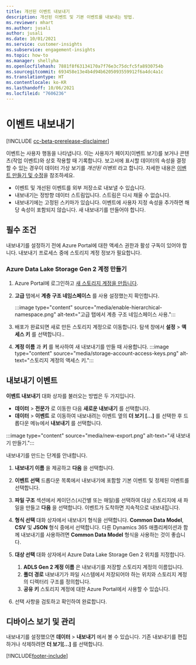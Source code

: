```yaml
---
title: 개선된 이벤트 내보내기
description: 개선된 이벤트 및 기본 이벤트를 내보내는 방법.
ms.reviewer: mhart
ms.author: jusali
author: jusali
ms.date: 10/01/2021
ms.service: customer-insights
ms.subservice: engagement-insights
ms.topic: how-to
ms.manager: shellyha
ms.openlocfilehash: 7881f8f63134170a7f76e3c75dcfc5fa8930754b
ms.sourcegitcommit: 693458e13e4b4d94b6205093559912f6a4dc4a1c
ms.translationtype: HT
ms.contentlocale: ko-KR
ms.lasthandoff: 10/06/2021
ms.locfileid: "7606236"
---
```

# <a name="export-events"></a>이벤트 내보내기

[!INCLUDE [cc-beta-prerelease-disclaimer](includes/cc-beta-prerelease-disclaimer.md)]

이벤트는 사용자 행동을 나타냅니다. 이는 사용자가 페이지(이벤트 보기)를 보거나 콘텐츠(작업 이벤트)와 상호 작용할 때 기록합니다. 보고서에 표시할 데이터의 속성을 결정할 수 있는 경우이 데이터 가상 보기를 *개선된 이벤트* 라고 합니다. 자세한 내용은 [이벤트 만들기 및 수정](refined-events.md)을 참조하세요.

- 이벤트 및 개선된 이벤트를 외부 저장소로 내보낼 수 있습니다. 
- 내보내기는 정방향 데이터 스트림입니다. 스트림은 다시 채울 수 없습니다. 
- 내보내기에는 고정된 스키마가 있습니다. 이벤트에 사용자 지정 속성을 추가하면 해당 속성이 포함되지 않습니다. 새 내보내기를 만들어야 합니다.

## <a name="prerequisites"></a>필수 조건

내보내기를 설정하기 전에 Azure Portal에 대한 액세스 권한과 활성 구독이 있어야 합니다. 내보내기 프로세스 중에 스토리지 계정 정보가 필요합니다. 

### <a name="create-an-azure-data-lake-storage-gen-2-accounts"></a>Azure Data Lake Storage Gen 2 계정 만들기

1. Azure Portal에 로그인하고 [새 스토리지 계정을 만듭니다](/azure/storage/common/storage-account-create). 

1. **고급** 탭에서 **계층 구조 네임스페이스** 를 사용 설정했는지 확인합니다. 

   :::image type="content" source="media/enable-hierarchical-namespace.png" alt-text="고급 탭에서 계층 구조 네임스페이스 사용.":::

1. 배포가 완료되면 새로 만든 스토리지 계정으로 이동합니다. 탐색 창에서 **설정** > **액세스 키** 를 선택합니다.. 

1. **계정 이름** 과 **키** 를 복사하여 새 내보내기를 만들 때 사용합니다.
   :::image type="content" source="media/storage-account-access-keys.png" alt-text="스토리지 계정의 액세스 키.":::

## <a name="export-events"></a>내보내기 이벤트

**이벤트 내보내기** 대화 상자를 불러오는 방법은 두 가지입니다. 
- **데이터** > **전문가** 로 이동한 다음 **새로운 내보내기** 를 선택합니다.
- **데이터** > **이벤트** 로 이동하여 내보내려는 이벤트 옆의 **더 보기 [...]** 를 선택한 후 드롭다운 메뉴에서 **내보내기** 를 선택합니다. 

:::image type="content" source="media/new-export.png" alt-text="새 내보내기 만들기.":::

내보내기를 만드는 단계를 안내합니다.

1. **내보내기 이름** 을 제공하고 **다음** 을 선택합니다.

1. **이벤트 선택** 드롭다운 목록에서 내보내기에 포함할 기본 이벤트 및 정제된 이벤트를 선택합니다. 

1. **파일 구조** 섹션에서 케이던스(시간별 또는 매일)를 선택하여 대상 스토리지에 새 파일을 만들고 **다음** 을 선택합니다. 이벤트가 도착하면 지속적으로 내보내집니다.

1. **형식 선택** 대화 상자에서 내보내기 형식을 선택합니다. **Common Data Model**, **CSV** 및 **JSON** 형식 중에서 선택합니다. 다른 Dynamics 365 애플리케이션과 함께 내보내기를 사용하려면 **Common Data Model** 형식을 사용하는 것이 좋습니다.

1. **대상 선택** 대화 상자에서 Azure Data Lake Storage Gen 2 위치를 지정합니다.
    1. **ADLS Gen 2 계정 이름** 은 내보내기를 저장할 스토리지 계정의 이름입니다. 
    1. **폴더 경로** 내보내기가 파일 시스템에서 저장되어야 하는 위치와 스토리지 계정의 디렉터리 구조를 정의합니다.
    1. **공유 키** 스토리지 계정에 대한 Azure Portal에서 사용할 수 있습니다.

1. 선택 사항을 검토하고 확인하여 완료합니다.

## <a name="view-and-manage-exports"></a>디바이스 보기 및 관리

내보내기를 설정했으면 **데이터** > **내보내기** 에서 볼 수 있습니다. 기존 내보내기를 편집하거나 삭제하려면 **더 보기[...]** 를 선택합니다.


[!INCLUDE[footer-include](../includes/footer-banner.md)]

